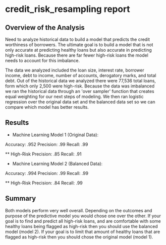 # credit_risk_resampling report

## Overview of the Analysis

Need to analyze historical data to build a model that predicts the credit worthiness of borrowers. The ultimate goal is to build a model that is not only accurate at predicting healthy loans but also accurate in predicting high-risk loans. Because there are far fewer high-risk loans the model needs to account for this imbalance. 

The data we analyzed included the loan size, interest rate, borrower income, debt to income, number of accounts, derogatory marks, and total debt. Out of the historical data we analyzed there were 77,536 total loans, form which only 2,500 were high-risk. Because the data was imbalanced we ran the historical data through an 'over sampler' function that creates equal weighting for our next steps of modeling. We then ran logistic regression over the original data set and the balanced data set so we can compare which model has better results.

## Results

* Machine Learning Model 1 (Original Data):

Accuracy:  .952
Precision: .99
Recall:    .99

** High-Risk
Precision: .85
Recall:    .91


* Machine Learning Model 2 (Balanced Data):

Accuracy:  .994
Precision: .99
Recall:    .99

** High-Risk
Precision: .84
Recall:    .99

## Summary

Both models perform very well overall. Depending on the outcomes and purpose of the predictive model you would chose one over the other. If your goal is to find and predict all high-risk loans, and are comfortable with some healthy loans being flagged as high-risk then you should use the balanced model (model 2). If your goal is to limit that amount of healthy loans that are flagged as high-risk then you should chose the original model (model 1).

